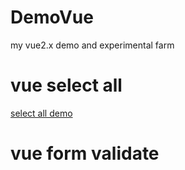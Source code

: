 # DemoVue
my vue2.x demo and experimental farm

# vue select all 
[select all demo](http://)

# vue form validate

# 

